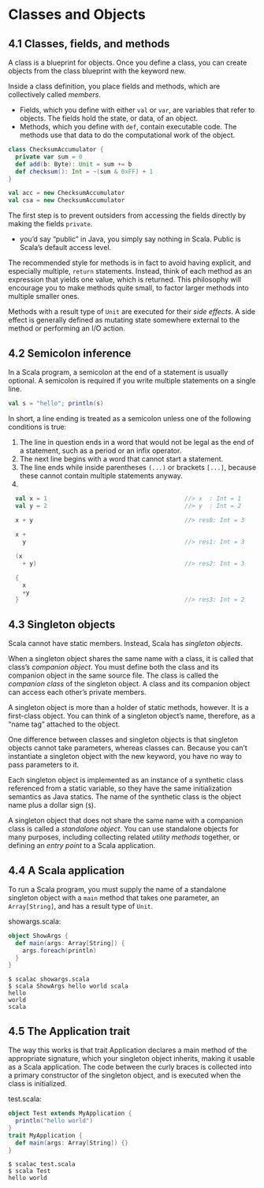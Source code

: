 # Classes and Objects

## 4.1 Classes, fields, and methods

A class is a blueprint for objects. Once you define a class, you can create objects from the class blueprint with the keyword new.

Inside a class definition, you place fields and methods, which are collectively called *members*. 
- Fields, which you define with either `val` or `var`, are variables that refer to objects. The fields hold the state, or data, of an object.
- Methods, which you define with `def`, contain executable code. The methods use that data to do the computational work of the object. 

```scala
class ChecksumAccumulator {
  private var sum = 0
  def add(b: Byte): Unit = sum += b
  def checksum(): Int = ~(sum & 0xFF) + 1
}

val acc = new ChecksumAccumulator
val csa = new ChecksumAccumulator
```

The first step is to prevent outsiders from accessing the fields directly by making the fields `private`.
- you’d say “public” in Java, you simply say nothing in Scala. Public is Scala’s default access level.

The recommended style for methods is in fact to avoid having explicit, and especially multiple, `return` statements. Instead, think of each method as an expression that yields one value, which is returned. This philosophy will encourage you to make methods quite small, to factor larger methods into multiple smaller ones.

Methods with a result type of `Unit` are executed for their *side effects*. A side effect is generally defined as mutating state somewhere external to the method or performing an I/O action.

## 4.2 Semicolon inference

In a Scala program, a semicolon at the end of a statement is usually optional. A semicolon is required if you write multiple statements on a single line.

```scala
val s = "hello"; println(s)
```

In short, a line ending is treated as a semicolon unless one of the following conditions is true:
1. The line in question ends in a word that would not be legal as the end of a statement, such as a period or an infix operator.
2. The next line begins with a word that cannot start a statement.
3. The line ends while inside parentheses `(...)` or brackets `[...]`, because these cannot contain multiple statements anyway.
4. 
```scala
  val x = 1                                       //> x  : Int = 1
  val y = 2                                       //> y  : Int = 2

  x + y                                           //> res0: Int = 3
  
  x +
    y                                             //> res1: Int = 3

  (x
    + y)                                          //> res2: Int = 3

  {
    x
    +y
  }                                               //> res3: Int = 2
```

## 4.3 Singleton objects

Scala cannot have static members. Instead, Scala has *singleton objects*.

When a singleton object shares the same name with a class, it is called that class’s *companion object*. You must define both the class and its companion object in the same source file. The class is called the *companion class* of the singleton object. A class and its companion object can access each other’s private members.

A singleton object is more than a holder of static methods, however. It is a first-class object. You can think of a singleton object’s name, therefore, as a “name tag” attached to the object.

One difference between classes and singleton objects is that singleton objects cannot take parameters, whereas classes can. Because you can’t instantiate a singleton object with the new keyword, you have no way to pass parameters to it.

Each singleton object is implemented as an instance of a synthetic class referenced from a static variable, so they have the same initialization semantics as Java statics. The name of the synthetic class is the object name plus a dollar sign (`$`).

A singleton object that does not share the same name with a companion class is called a *standalone object*. You can use standalone objects for many purposes, including collecting related *utility methods* together, or defining an *entry point* to a Scala application.

## 4.4 A Scala application

To run a Scala program, you must supply the name of a standalone singleton object with a `main` method that takes one parameter, an `Array[String]`, and has a result type of `Unit`.

showargs.scala:
```scala
object ShowArgs {
  def main(args: Array[String]) {
    args.foreach(println)
  }
}
```
```shell
$ scalac showargs.scala
$ scala ShowArgs hello world scala
hello
world
scala
```

## 4.5 The Application trait

The way this works is that trait Application declares a main method of the appropriate signature, which your singleton object inherits, making it usable as a Scala application. The code between the curly braces is collected into a primary constructor of the singleton object, and is executed when the class is initialized.

test.scala:
```scala
object Test extends MyApplication {
  println("hello world")
}
trait MyApplication {
  def main(args: Array[String]) {}
}
```
```shell
$ scalac test.scala
$ scala Test
hello world
```
